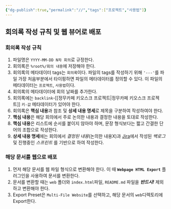```yaml
---
{"dg-publish":true,"permalink":"//","tags":["프로젝트","사용법"]}
---
```


## 회의록 작성 규칙 및 웹 뷰어로 배포
### 회의록 작성 규칙
1. 파일명은 `YYYY-MM-DD N차 회의`로 규정한다.
2. 회의록은 `%root%/회의 내용`에 저장해야 한다.
3. 회의록의 메타데이터 tags는 `회의록`이다. 파일의 tags를 작성하기 위해 `'---'`를 파일 가장 처음부분에서 타이핑하면 파일의 메타데이터를 정의할 수 있다. 이 파일의 메타데이터는 `프로젝트`, `사용법`이다.
4. 회의록의 메타데이터에 회의 날짜를 추가한다.
5. 회의록에는 `backlink`-[[정무카페 키오스크 프로젝트\|정무카페 키오스크 프로젝트]] `키-값` 메타데이터가 있어야 한다.
6. 회의록은 **핵심 내용**과 참조 및 **상세 내용 명세**로 제목을 구분하여 작성하여야 한다.
7. **핵심 내용**은 해당 회의에서 주로 논의한 내용과 결정한 내용을 토대로 작성한다.
8. **핵심 내용**은 리스트에 순서를 붙이지 않아야 하며, 문장 형식보다는 짧고 간결한 단어의 조합으로 작성한다.
9. **상세 내용 명세**에는 회의에서 _결정된 내용_(논의한 내용X)과 [Jira](https://www.atlassian.com/ko/software/jira)에서 작성된 _백로그_ 및 진행중인 _스프린트_ 를 기반으로 하여 작성한다.
### 해당 문서를 웹으로 배포
1. 먼저 해당 문서를 웹 파일 형식으로 변환해야 한다. 이 때 **`Webpage HTML Export`** 플러그인을 사용하여 문서를 변환한다.
2. 문서를 변환할 때는 `web` 폴더와 `index.html`파일, `README.md` 파일을 **_반드시!_** 제외하고 변환해야 한다.
3. Export Preset은 `Multi-File Website`를 선택하고, 해당 문서의 `web`디렉토리에 Export한다.
